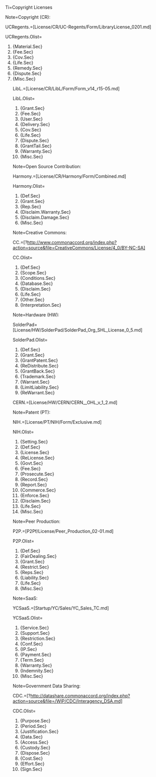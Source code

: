 Ti=Copyright Licenses

Note=Copyright (CR):

UCRegents.=[License/CR/UC-Regents/Form/LibraryLicense_0201.md]

UCRegents.Olist=<ol><li>{Material.Sec}<li>{Fee.Sec}<li>{Cov.Sec}<li>{Life.Sec}<li>{Remedy.Sec}<li>{Dispute.Sec}<li>{Misc.Sec}

LibL.=[License/CR/LibL/Form/Form_v14_r15-05.md]

LibL.Olist=<ol><li>{Grant.Sec}<li>{Fee.Sec}<li>{User.Sec}<li>{Delivery.Sec}<li>{Cov.Sec}<li>{Life.Sec}<li>{Dispute.Sec}<li>{GrantTail.Sec}<li>{Warranty.Sec}<li>{Misc.Sec}</ol>

Note=Open Source Contribution:

Harmony.=[License/CR/Harmony/Form/Combined.md]

Harmony.Olist=<ol><li>{Def.Sec}</li><li>{Grant.Sec}</li><li>{Rep.Sec}</li><li>{Disclaim.Warranty.Sec}</li><li>{Disclaim.Damage.Sec}</li><li>{Misc.Sec}</li></ol>

Note=Creative Commons:

CC.=[?http://www.commonaccord.org/index.php?action=source&file=CreativeCommons/License/4_0/BY-NC-SA]

CC.Olist=<ol><li>{Def.Sec}<li>{Scope.Sec}</li><li>{Conditions.Sec}</li><li>{Database.Sec}</li><li>{Disclaim.Sec}</li><li>{Life.Sec}</li><li>{Other.Sec}<li>{Interpretation.Sec}</ol>

Note=Hardware (HW):

SolderPad=[License/HW/SolderPad/SolderPad_Org_SHL_License_0_5.md]

SolderPad.Olist=<ol><li>{Def.Sec}<li>{Grant.Sec}<li>{GrantPatent.Sec}<li>{ReDistribute.Sec}<li>{GrantBack.Sec}<li>{Trademark.Sec}<li>{Warrant.Sec}<li>{LimitLiability.Sec}<li>{ReWarrant.Sec}</ol>

CERN.=[License/HW/CERN/CERN__OHL_v_1_2.md]

Note=Patent (PT):

NIH.=[License/PT/NIH/Form/Exclusive.md]

NIH.Olist=<ol><li>{Setting.Sec}</li><li>{Def.Sec}</li><li>{License.Sec}</li><li>{ReLicense.Sec}</li><li>{Govt.Sec}</li><li>{Fee.Sec}</li><li>{Prosecute.Sec}</li><li>{Record.Sec}</li><li>{Report.Sec}</li><li>{Commerce.Sec}</li><li>{Enforce.Sec}</li><li>{Disclaim.Sec}</li><li>{Life.Sec}</li><li>{Misc.Sec}</li></ol>

Note=Peer Production:

P2P.=[P2Pf/License/Peer_Production_02-01.md]

P2P.Olist=<ol><li>{Def.Sec}<li>{FairDealing.Sec}<li>{Grant.Sec}<li>{Restrict.Sec}<li>{Reps.Sec}<li>{Liability.Sec}<li>{Life.Sec}<li>{Misc.Sec}</ol>

Note=SaaS: 

YCSaaS.=[Startup/YC/Sales/YC_Sales_TC.md]

YCSaaS.Olist=<ol><li>{Service.Sec}<li>{Support.Sec}<li>{Restriction.Sec}<li>{Conf.Sec}<li>{IP.Sec}<li>{Payment.Sec}<li>{Term.Sec}<li>{Warranty.Sec}<li>{Indemnity.Sec}<li>{Misc.Sec}</ol>  

Note=Government Data Sharing:

CDC.=[?http://datashare.commonaccord.org/index.php?action=source&file=/WIP/CDC/Interagency_DSA.md]

CDC.Olist=<ol><li>{Purpose.Sec}<li>{Period.Sec}<li>{Justification.Sec}<li>{Data.Sec}<li>{Access.Sec}<li>{Custody.Sec}<li>{Dispose.Sec}<li>{Cost.Sec}<li>{Effort.Sec}<li>{Sign.Sec}</ol>
